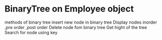 # BinaryTree on Employee object
methods of binary tree
insert new node in binary tree
Display nodes inorder ,pre order  ,post order
Delete node fom binary tree
Get hight of the tree
Search for node using key
